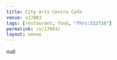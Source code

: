 ```yaml
---
title: City Arts Centre Cafe
venue: v17083
tags: [restaurant, food, "fhrs:522716"]
permalink: /v/17083/
layout: venue
---
```

null